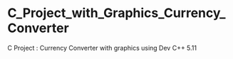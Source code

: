 # C_Project_with_Graphics_Currency_Converter
C Project : Currency Converter with graphics using Dev C++ 5.11
